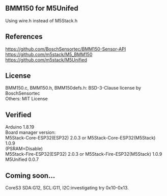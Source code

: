 ## BMM150 for M5Unifed
Using wire.h instead of M5Stack.h

## References
https://github.com/BoschSensortec/BMM150-Sensor-API  
https://github.com/m5stack/M5_BMM150  
https://github.com/m5stack/M5Unified

## License
BMM150.c, BMM150.h, BMM150defs.h: BSD-3-Clause license by BoschSensortec  
Others: MIT License

## Verified
Arduino 1.8.19  
Board manager version:  
M5Stack-Core-ESP32(ESP32) 2.0.3 or M5Stack-Core-ESP32(M5Stack) 1.0.9  
(PSRAM=Disable)  
M5Stack-Fire-ESP32(ESP32) 2.0.3 or M5Stack-Fire-ESP32(M5Stack) 1.0.9  
M5Unified 0.0.7

## Coming soon...
CoreS3 SDA:G12, SCL:G11, I2C:investigating try 0x10-0x13.
